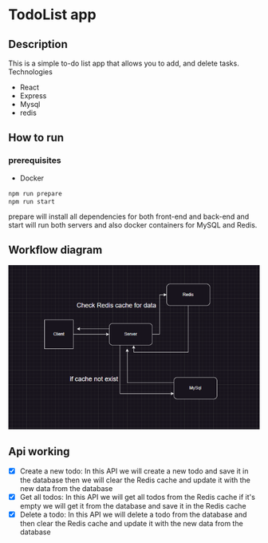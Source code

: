 # TodoList app

## Description

This is a simple to-do list app that allows you to add, and delete tasks. Technologies

- React
- Express
- Mysql
- redis

## How to run

### prerequisites

- Docker

```
npm run prepare
npm run start
```

prepare will install all dependencies for both front-end and back-end and
start will run both servers and also docker containers for MySQL and Redis.

## Workflow diagram

![Workflow](./flow.png)

## Api working

- [x] Create a new todo:
      In this API we will create a new todo and save it in the database then
      we will clear the Redis cache and update it with the new data from the database
- [x] Get all todos:
      In this API we will get all todos from the Redis cache if it's empty we will get it from the database and save it in the Redis cache
- [x] Delete a todo:
      In this API we will delete a todo from the database and then clear the Redis cache and update it with the new data from the database
